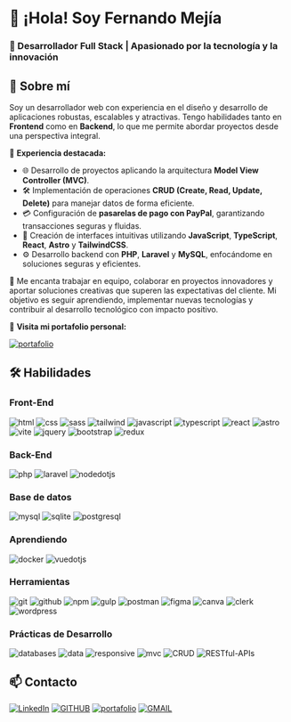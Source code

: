 # 👋 ¡Hola! Soy **Fernando Mejía**  
### 🌟 Desarrollador Full Stack | Apasionado por la tecnología y la innovación  

## 🌟 Sobre mí  

Soy un desarrollador web con experiencia en el diseño y desarrollo de aplicaciones robustas, escalables y atractivas. Tengo habilidades tanto en **Frontend** como en **Backend**, lo que me permite abordar proyectos desde una perspectiva integral.  

📌 **Experiencia destacada:**  
- 🌐 Desarrollo de proyectos aplicando la arquitectura **Model View Controller (MVC)**.  
- 🛠️ Implementación de operaciones **CRUD (Create, Read, Update, Delete)** para manejar datos de forma eficiente.  
- 💳 Configuración de **pasarelas de pago con PayPal**, garantizando transacciones seguras y fluidas.  
- 🎨 Creación de interfaces intuitivas utilizando **JavaScript**, **TypeScript**, **React**, **Astro** y **TailwindCSS**.  
- ⚙️ Desarrollo backend con **PHP**, **Laravel** y **MySQL**, enfocándome en soluciones seguras y eficientes.  

🤝 Me encanta trabajar en equipo, colaborar en proyectos innovadores y aportar soluciones creativas que superen las expectativas del cliente. Mi objetivo es seguir aprendiendo, implementar nuevas tecnologías y contribuir al desarrollo tecnológico con impacto positivo.  

🔗 **Visita mi portafolio personal:**  

[![portafolio](https://img.shields.io/static/v1?message=portafolio&logo=devbox&label=&color=071D49&logoColor=white&labelColor=&style=for-the-badge)](https://fercode.netlify.app/)

## 🛠️ Habilidades  

### Front-End
<div align="left">

![html](https://img.shields.io/static/v1?message=HTML&logo=html5&label=&color=E34F26&logoColor=white&labelColor=&style=for-the-badge)
![css](https://img.shields.io/static/v1?message=css&logo=css&label=&color=663399&logoColor=white&labelColor=&style=for-the-badge)
![sass](https://img.shields.io/static/v1?message=sass&logo=css&label=&color=CC6699&logoColor=white&labelColor=&style=for-the-badge)
![tailwind](https://img.shields.io/static/v1?message=tailwindCSS&logo=tailwindcss&label=&color=06B6D4&logoColor=white&labelColor=&style=for-the-badge)
![javascript](https://img.shields.io/static/v1?message=javascript&logo=javascript&label=&color=F7DF1E&logoColor=black&labelColor=&style=for-the-badge)
![typescript](https://img.shields.io/static/v1?message=typescript&logo=typescript&label=&color=3178C6&logoColor=white&labelColor=&style=for-the-badge)
![react](https://img.shields.io/static/v1?message=react&logo=react&label=&color=61DAFB&logoColor=black&labelColor=&style=for-the-badge)
![astro](https://img.shields.io/static/v1?message=astro&logo=astro&label=&color=BC52EE&logoColor=white&labelColor=&style=for-the-badge)
![vite](https://img.shields.io/static/v1?message=vite&logo=vite&label=&color=646CFF&logoColor=white&labelColor=&style=for-the-badge)
![jquery](https://img.shields.io/static/v1?message=jquery&logo=jquery&label=&color=0769AD&logoColor=white&labelColor=&style=for-the-badge)
![bootstrap](https://img.shields.io/static/v1?message=bootstrap&logo=bootstrap&label=&color=7952B3&logoColor=white&labelColor=&style=for-the-badge)
![redux](https://img.shields.io/static/v1?message=redux&logo=redux&label=&color=764ABC&logoColor=white&labelColor=&style=for-the-badge)

</div>

### Back-End
<div align="left">

![php](https://img.shields.io/static/v1?message=php&logo=php&label=&color=777BB4&logoColor=white&labelColor=&style=for-the-badge)
![laravel](https://img.shields.io/static/v1?message=laravel&logo=laravel&label=&color=FF2D20&logoColor=white&labelColor=&style=for-the-badge)
![nodedotjs](https://img.shields.io/static/v1?message=node&logo=nodedotjs&label=&color=5FA04E&logoColor=white&labelColor=&style=for-the-badge)

</div>

### Base de datos
<div align="left">

![mysql](https://img.shields.io/static/v1?message=mysql&logo=mysql&label=&color=4479A1&logoColor=white&labelColor=&style=for-the-badge)
![sqlite](https://img.shields.io/static/v1?message=sqlite&logo=sqlite&label=&color=003B57&logoColor=white&labelColor=&style=for-the-badge)
![postgresql](https://img.shields.io/static/v1?message=postgresql&logo=postgresql&label=&color=4169E1&logoColor=white&labelColor=&style=for-the-badge)

</div>

### Aprendiendo
<div align="left">
  
![docker](https://img.shields.io/static/v1?message=docker&logo=docker&label=&color=2496ED&logoColor=white&labelColor=&style=for-the-badge)
![vuedotjs](https://img.shields.io/static/v1?message=vuejs&logo=vuedotjs&label=&color=4FC08D&logoColor=white&labelColor=&style=for-the-badge)


</div>  

### Herramientas
<div align="left">
  
![git](https://img.shields.io/static/v1?message=git&logo=git&label=&color=F05032&logoColor=white&labelColor=&style=for-the-badge)
![github](https://img.shields.io/static/v1?message=github&logo=github&label=&color=181717&logoColor=white&labelColor=&style=for-the-badge)
![npm](https://img.shields.io/static/v1?message=npm&logo=npm&label=&color=CB3837&logoColor=white&labelColor=&style=for-the-badge)
![gulp](https://img.shields.io/static/v1?message=gulp&logo=gulp&label=&color=CF4647&logoColor=white&labelColor=&style=for-the-badge)
![postman](https://img.shields.io/static/v1?message=postman&logo=postman&label=&color=FF6C37&logoColor=white&labelColor=&style=for-the-badge)
![figma](https://img.shields.io/static/v1?message=figma&logo=figma&label=&color=F24E1E&logoColor=white&labelColor=&style=for-the-badge)
![canva](https://img.shields.io/static/v1?message=canva&logo=canva&label=&color=00C4CC&logoColor=white&labelColor=&style=for-the-badge)
![clerk](https://img.shields.io/static/v1?message=clerk&logo=clerk&label=&color=6C47FF&logoColor=white&labelColor=&style=for-the-badge)
![wordpress](https://img.shields.io/static/v1?message=wordpress&logo=wordpress&label=&color=21759B&logoColor=white&labelColor=&style=for-the-badge)

</div>

### **Prácticas de Desarrollo**  

<div align="left">
  
![databases](https://img.shields.io/static/v1?message=Diseño-y-modelado-de-bases-de-datos-relacionales&logo=databricks&label=&color=FF3621&logoColor=white&labelColor=&style=for-the-badge)
![data](https://img.shields.io/static/v1?message=Uso-de-herramientas-de-modelado-entidad-relación-(E-R)&label=&color=6C47FF&logoColor=white&labelColor=&style=for-the-badge)
![responsive](https://img.shields.io/static/v1?message=Diseño-responsivo&logo=fonoma&label=&color=0928FF&logoColor=white&labelColor=&style=for-the-badge)
![mvc](https://img.shields.io/static/v1?message=arquitectura-Model-View-Controller&label=&color=003B57&logoColor=white&labelColor=&style=for-the-badge)
![CRUD](https://img.shields.io/static/v1?message=crud&label=&color=231815&logoColor=white&labelColor=&style=for-the-badge)
![RESTful-APIs](https://img.shields.io/static/v1?message=RESTful-APIs&label=&color=96060C&logoColor=white&labelColor=&style=for-the-badge)


</div>

## 📫 Contacto 

<div align="left">

[![LinkedIn](https://img.shields.io/static/v1?message=LinkedIn&logo=readdotcv&label=&color=0077B5&logoColor=white&labelColor=&style=for-the-badge)](https://www.linkedin.com/in/fernando-mejía-866a4b363)
[![GITHUB](https://img.shields.io/static/v1?message=GITHUB&logo=Github&label=&color=22262A&logoColor=white&labelColor=&style=for-the-badge)](https://github.com/FernadoCodeDev)
[![portafolio](https://img.shields.io/static/v1?message=portafolio&logo=devbox&label=&color=071D49&logoColor=white&labelColor=&style=for-the-badge)](https://fercode.netlify.app/)
[![GMAIL](https://img.shields.io/static/v1?message=GMAIL&logo=gmail&label=&color=EA4335&logoColor=white&labelColor=&style=for-the-badge)](mailto:fernandomejiadev@gmail.com)

</div>
